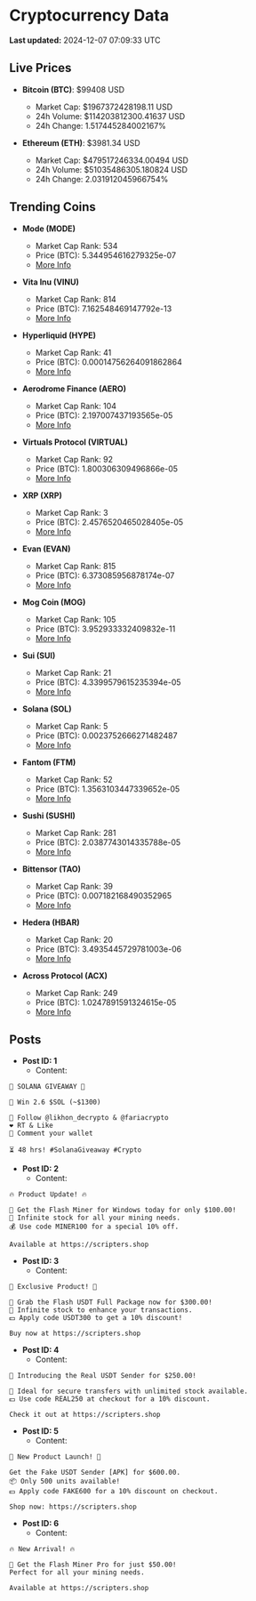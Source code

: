 # Cryptocurrency Data

**Last updated:** 2024-12-07 07:09:33 UTC

## Live Prices
- **Bitcoin (BTC)**: $99408 USD
  - Market Cap: $1967372428198.11 USD
  - 24h Volume: $114203812300.41637 USD
  - 24h Change: 1.517445284002167%

- **Ethereum (ETH)**: $3981.34 USD
  - Market Cap: $479517246334.00494 USD
  - 24h Volume: $51035486305.180824 USD
  - 24h Change: 2.031912045966754%

## Trending Coins
- **Mode (MODE)**
  - Market Cap Rank: 534
  - Price (BTC): 5.344954616279325e-07
  - [More Info](https://www.coingecko.com/en/coins/mode)

- **Vita Inu (VINU)**
  - Market Cap Rank: 814
  - Price (BTC): 7.162548469147792e-13
  - [More Info](https://www.coingecko.com/en/coins/vita-inu)

- **Hyperliquid (HYPE)**
  - Market Cap Rank: 41
  - Price (BTC): 0.00014756264091862864
  - [More Info](https://www.coingecko.com/en/coins/hyperliquid)

- **Aerodrome Finance (AERO)**
  - Market Cap Rank: 104
  - Price (BTC): 2.197007437193565e-05
  - [More Info](https://www.coingecko.com/en/coins/aerodrome-finance)

- **Virtuals Protocol (VIRTUAL)**
  - Market Cap Rank: 92
  - Price (BTC): 1.800306309496866e-05
  - [More Info](https://www.coingecko.com/en/coins/virtual-protocol)

- **XRP (XRP)**
  - Market Cap Rank: 3
  - Price (BTC): 2.4576520465028405e-05
  - [More Info](https://www.coingecko.com/en/coins/xrp)

- **Evan (EVAN)**
  - Market Cap Rank: 815
  - Price (BTC): 6.373085956878174e-07
  - [More Info](https://www.coingecko.com/en/coins/evan)

- **Mog Coin (MOG)**
  - Market Cap Rank: 105
  - Price (BTC): 3.952933332409832e-11
  - [More Info](https://www.coingecko.com/en/coins/mog-coin)

- **Sui (SUI)**
  - Market Cap Rank: 21
  - Price (BTC): 4.3399579615235394e-05
  - [More Info](https://www.coingecko.com/en/coins/sui)

- **Solana (SOL)**
  - Market Cap Rank: 5
  - Price (BTC): 0.0023752666271482487
  - [More Info](https://www.coingecko.com/en/coins/solana)

- **Fantom (FTM)**
  - Market Cap Rank: 52
  - Price (BTC): 1.3563103447339652e-05
  - [More Info](https://www.coingecko.com/en/coins/fantom)

- **Sushi (SUSHI)**
  - Market Cap Rank: 281
  - Price (BTC): 2.0387743014335788e-05
  - [More Info](https://www.coingecko.com/en/coins/sushi)

- **Bittensor (TAO)**
  - Market Cap Rank: 39
  - Price (BTC): 0.007182168490352965
  - [More Info](https://www.coingecko.com/en/coins/bittensor)

- **Hedera (HBAR)**
  - Market Cap Rank: 20
  - Price (BTC): 3.4935445729781003e-06
  - [More Info](https://www.coingecko.com/en/coins/hedera)

- **Across Protocol (ACX)**
  - Market Cap Rank: 249
  - Price (BTC): 1.0247891591324615e-05
  - [More Info](https://www.coingecko.com/en/coins/across-protocol)

## Posts
- **Post ID: 1**
  - Content:
```
🚀 SOLANA GIVEAWAY 🚀

🎁 Win 2.6 $SOL (~$1300)

🤝 Follow @likhon_decrypto & @fariacrypto
❤️ RT & Like
💬 Comment your wallet

⏳ 48 hrs! #SolanaGiveaway #Crypto
```

- **Post ID: 2**
  - Content:
```
🔥 Product Update! 🔥

🚀 Get the Flash Miner for Windows today for only $100.00!
🔋 Infinite stock for all your mining needs.
💰 Use code MINER100 for a special 10% off.

Available at https://scripters.shop
```

- **Post ID: 3**
  - Content:
```
🎁 Exclusive Product! 🎁

💸 Grab the Flash USDT Full Package now for $300.00!
🎉 Infinite stock to enhance your transactions.
💵 Apply code USDT300 to get a 10% discount!

Buy now at https://scripters.shop
```

- **Post ID: 4**
  - Content:
```
💎 Introducing the Real USDT Sender for $250.00!

💼 Ideal for secure transfers with unlimited stock available.
💵 Use code REAL250 at checkout for a 10% discount.

Check it out at https://scripters.shop
```

- **Post ID: 5**
  - Content:
```
🚀 New Product Launch! 🚀

Get the Fake USDT Sender [APK] for $600.00.
📦 Only 500 units available!
💵 Apply code FAKE600 for a 10% discount on checkout.

Shop now: https://scripters.shop
```

- **Post ID: 6**
  - Content:
```
🔥 New Arrival! 🔥

💸 Get the Flash Miner Pro for just $50.00!
Perfect for all your mining needs.

Available at https://scripters.shop
```

